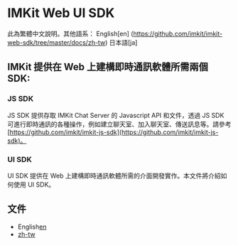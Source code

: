 # IMKit Web UI SDK

此為繁體中文說明。其他語系：
English[en] (https://github.com/imkit/imkit-web-sdk/tree/master/docs/zh-tw)
日本語[ja] 


## IMKit 提供在 Web 上建構即時通訊軟體所需兩個 SDK:
### JS SDK
JS SDK 提供存取 IMKit Chat Server 的 Javascript API 和文件，透過 JS SDK 可進行即時通訊的各種操作，例如建立聊天室、加入聊天室、傳送訊息等。請參考 [https://github.com/imkit/imkit-js-sdk](https://github.com/imkit/imkit-js-sdk)。
### UI SDK
UI SDK 提供在 Web 上建構即時通訊軟體所需的介面開發實作。本文件將介紹如何使用 UI SDK。

## 文件
- English[en](https://github.com/imkit/imkit-web-sdk/tree/master/docs/zh-tw)
- [zh-tw](https://github.com/imkit/imkit-web-sdk/tree/master/docs/zh-tw)
